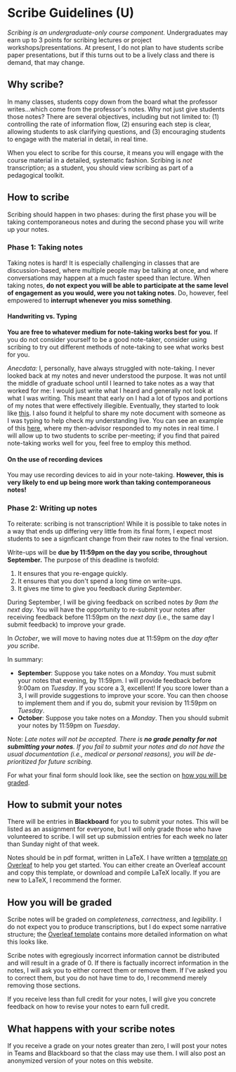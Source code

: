 # Scribe Guidelines (U)

*Scribing is an undergraduate-only course component.* Undergraduates may earn up to 3 points for scribing lectures or project workshops/presentations. At present, I do not plan to have students scribe paper presentations, but if this turns out to be a lively class and there is demand, that may change. 

## Why scribe?

<!-- ![Note taking icon](notas.png){: width="128px" style="float: right; padding-left: 16px;" } -->

In many classes, students copy down from the board what the professor writes...which come from the professor's notes. Why not just give students those notes? There are several objectives, including but not limited to: (1) controlling the rate of information flow, (2) ensuring each step is clear, allowing students to ask clarifying questions, and (3) encouraging students to engage with the material in detail, in real time. 

When you elect to scribe for this course, it means you will engage with the course material in a detailed, systematic fashion. Scribing is _not_ transcription; as a student, you should view scribing as part of a pedagogical toolkit. 

## How to scribe

Scribing should happen in two phases: during the first phase you will be taking contemporaneous notes and during the second phase you will write up your notes. 

### Phase 1: Taking notes

<!-- ![Raised hand](hand.png){: height="16px" style="float:left; padding-right:16px"} -->

Taking notes is hard! It is especially challenging in classes that are discussion-based, where multiple people may be talking at once, and where conversations may happen at a much faster speed than lecture. When taking notes, **do not expect you will be able to participate at the same level of engagement as you would, were you not taking notes**. Do, however, feel empowered to **interrupt whenever you miss something**. 

#### Handwriting vs. Typing
**You are free to whatever medium for note-taking works best for you.** If you do not consider yourself to be a good note-taker, consider using scribing to try out different methods of note-taking to see what works best for you. 

_Anecdata:_ I, personally, have always struggled with note-taking. I never looked back at my notes and never understood the purpose. It was not until the middle of graduate school until I learned to take notes as a way that worked for me: I would just write what I heard and generally not look at what I was writing. This meant that early on I had a lot of typos and portions of my notes that were effectively illegible. Eventually, they started to look like [this](https://docs.google.com/document/d/1f8tcvQCVcS6pJ2qECe_mDsdsO4adbyKoNuE3FlUne9c/edit?usp=sharing). I also found it helpful to share my note document with someone as I was typing to help check my understanding live. You can see an example of this [here](https://docs.google.com/document/d/1At8G0OK6TngKrd7Owbq0rBRzAbSaxV97TvkC1zImjDA/edit?usp=sharing), where my then-advisor responded to my notes in real time. I will allow up to two students to scribe per-meeting; if you find that paired note-taking works well for you, feel free to employ this method.


#### On the use of recording devices

You may use recording devices to aid in your note-taking. **However, this is very likely to end up being more work than taking contemporaneous notes!** 


### Phase 2: Writing up notes

To reiterate: scribing is not transcription! While it is possible to take notes in a way that ends up differing very little from its final form, I expect most students to see a signficant change from their raw notes to the final version. 

Write-ups will be **due by 11:59pm on the day you scribe, throughout September.** The purpose of this deadline is twofold:

1. It ensures that you re-engage quickly.
2. It ensures that you don't spend a long time on write-ups.
3. It gives me time to give you feedback _during September_.

During September, I will be giving feedback on scribed notes _by 9am the next day_. You will have the opportunity to re-submit your notes after receiving feedback before 11:59pm on the _next day_ (i.e., the same day I submit feedback) to improve your grade.

In _October_, we will move to having notes due at 11:59pm on the _day after you scribe_. 

In summary:

* **September**: Suppose you take notes on a *Monday*. You must submit your notes that evening, by 11:59pm. I will provide feedback before 9:00am on _Tuesday_. If you score a 3, excellent! If you score lower than a 3, I will provide suggestions to improve your score. You can then choose to implement them and if you do, submit your revision by 11:59pm on _Tuesday_.
* **October**: Suppose you take notes on a _Monday_. Then you should submit your notes by 11:59pm on _Tuesday_. 

Note: _Late notes will not be accepted. There is **no grade penalty for not submitting your notes**. If you fail to submit your notes and do not have the usual documentation (i.e., medical or personal reasons), you will be de-prioritized for future scribing._

For what your final form should look like, see the section on [how you will be graded](#how-you-will-be-graded).

## How to submit your notes

There will be entries in **Blackboard** for you to submit your notes. This will be listed as an assignment for everyone, but I will only grade those who have volunteered to scribe. I will set up submission entries for each week no later than Sunday night of that week. 

Notes should be in pdf format, written in LaTeX. I have written a [template on Overleaf](https://www.overleaf.com/read/gyfbqkjgrggs) to help you get started. You can either create an Overleaf account and copy this template, or download and compile LaTeX locally. If you are new to LaTeX, I recommend the former.

## How you will be graded

Scribe notes will be graded on *completeness*, *correctness*, and *legibility*. I do not expect you to produce transcriptions, but I do expect some narrative structure; the [Overleaf template](https://www.overleaf.com/read/gyfbqkjgrggs) contains more detailed information on what this looks like. 

Scribe notes with egregiously incorrect information cannot be distributed and will result in a grade of 0. If there is factually incorrect information in the notes, I will ask you to either correct them or remove them. If I've asked you to correct them, but you do not have time to do, I recommend merely removing those sections. 

If you receive less than full credit for your notes, I will give you concrete feedback on how to revise your notes to earn full credit. 

## What happens with your scribe notes
If you receive a grade on your notes greater than zero, I will post your notes in Teams and Blackboard so that the class may use them. I will also post an anonymized version of your notes on this website. 